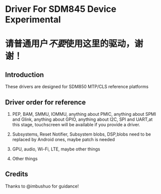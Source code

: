 # Driver For SDM845 Device Experimental

# 请普通用户*不要*使用这里的驱动，谢谢！

## Introduction
  These drivers are designed for SDM850 MTP/CLS reference platforms

## Driver order for reference

1) PEP, BAM, SMMU, IOMMU, anything about PMIC, anything about SPMI and Glink, anything about GPIO, anything about I2C, SPI and UART,at this stage, touchscreen will be available if you provide a driver.

2) Subsystems, Reset Notifier, Subsystem blobs, DSP,blobs need to be replaced by Android ones, maybe patch is needed

3) GPU, audio, Wi-Fi, LTE, maybe other things

4) Other things


## Credits
Thanks to @imbushuo for guidance!
